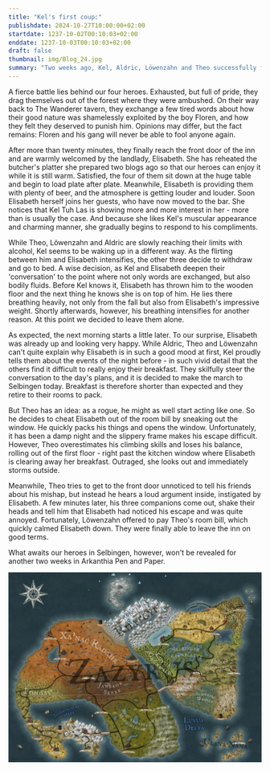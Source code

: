 ```yaml
---
title: "Kel's first coup:"
publishdate: 2024-10-27T10:00:00+02:00
startdate: 1237-10-02T00:10:03+02:00
enddate: 1237-10-03T00:10:03+02:00
draft: false
thumbnail: img/Blog_24.jpg
summary: "Two weeks ago, Kel, Aldric, Löwenzahn and Theo successfully fought off an ambush and overpowered their enemies. Now they're longing for a quiet evening in the 'Wanderer', but that's not going to happen. Find out why here:"
---
```

A fierce battle lies behind our four heroes. Exhausted, but full of pride, they drag themselves out of the forest where they were ambushed. On their way back to The Wanderer tavern, they exchange a few tired words about how their good nature was shamelessly exploited by the boy Floren, and how they felt they deserved to punish him. Opinions may differ, but the fact remains: Floren and his gang will never be able to fool anyone again.

After more than twenty minutes, they finally reach the front door of the inn and are warmly welcomed by the landlady, Elisabeth. She has reheated the butcher's platter she prepared two blogs ago so that our heroes can enjoy it while it is still warm. Satisfied, the four of them sit down at the huge table and begin to load plate after plate. Meanwhile, Elisabeth is providing them with plenty of beer, and the atmosphere is getting louder and louder. Soon Elisabeth herself joins her guests, who have now moved to the bar. She notices that Kel Tuh Las is showing more and more interest in her - more than is usually the case. And because she likes Kel's muscular appearance and charming manner, she gradually begins to respond to his compliments.

While Theo, Löwenzahn and Aldric are slowly reaching their limits with alcohol, Kel seems to be waking up in a different way. As the flirting between him and Elisabeth intensifies, the other three decide to withdraw and go to bed. A wise decision, as Kel and Elisabeth deepen their 'conversation' to the point where not only words are exchanged, but also bodily fluids. Before Kel knows it, Elisabeth has thrown him to the wooden floor and the next thing he knows she is on top of him. He lies there breathing heavily, not only from the fall but also from Elisabeth's impressive weight. Shortly afterwards, however, his breathing intensifies for another reason. At this point we decided to leave them alone.

As expected, the next morning starts a little later. To our surprise, Elisabeth was already up and looking very happy. While Aldric, Theo and Löwenzahn can't quite explain why Elisabeth is in such a good mood at first, Kel proudly tells them about the events of the night before - in such vivid detail that the others find it difficult to really enjoy their breakfast. They skilfully steer the conversation to the day's plans, and it is decided to make the march to Selbingen today. Breakfast is therefore shorter than expected and they retire to their rooms to pack.

But Theo has an idea: as a rogue, he might as well start acting like one. So he decides to cheat Elisabeth out of the room bill by sneaking out the window. He quickly packs his things and opens the window. Unfortunately, it has been a damp night and the slippery frame makes his escape difficult. However, Theo overestimates his climbing skills and loses his balance, rolling out of the first floor - right past the kitchen window where Elisabeth is clearing away her breakfast. Outraged, she looks out and immediately storms outside.

Meanwhile, Theo tries to get to the front door unnoticed to tell his friends about his mishap, but instead he hears a loud argument inside, instigated by Elisabeth. A few minutes later, his three companions come out, shake their heads and tell him that Elisabeth had noticed his escape and was quite annoyed. Fortunately, Löwenzahn offered to pay Theo's room bill, which quickly calmed Elisabeth down. They were finally able to leave the inn on good terms.

What awaits our heroes in Selbingen, however, won't be revealed for another two weeks in Arkanthia Pen and Paper. 

<div class="center">
  <img class="img-fluid" title="Worldmap Arkanthia" alt="Worldmap Arkanthia."  src="./img/Arkanthia_Full_Map_Wanderer_only.jpg" />
</div>
